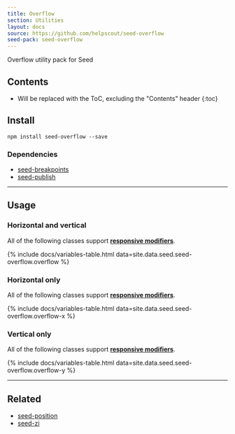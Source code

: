 ```yaml
---
title: Overflow
section: Utilities
layout: docs
source: https://github.com/helpscout/seed-overflow
seed-pack: seed-overflow
---
```


Overflow utility pack for Seed

## Contents

* Will be replaced with the ToC, excluding the "Contents" header
{:toc}

## Install

```
npm install seed-overflow --save
```


### Dependencies

* [seed-breakpoints](/packs/seed-breakpoints)
* [seed-publish](/packs/seed-publish)



---



## Usage

### Horizontal and vertical

All of the following classes support **[responsive modifiers](/packs/seed-breakpoints/#responsive-modifiers)**.

{% include docs/variables-table.html data=site.data.seed.seed-overflow.overflow %}



### Horizontal only

All of the following classes support **[responsive modifiers](/packs/seed-breakpoints/#responsive-modifiers)**.

{% include docs/variables-table.html data=site.data.seed.seed-overflow.overflow-x %}



### Vertical only

All of the following classes support **[responsive modifiers](/packs/seed-breakpoints/#responsive-modifiers)**.

{% include docs/variables-table.html data=site.data.seed.seed-overflow.overflow-y %}



---



## Related

* [seed-position](/packs/seed-position)
* [seed-zi](/packs/seed-zi)
